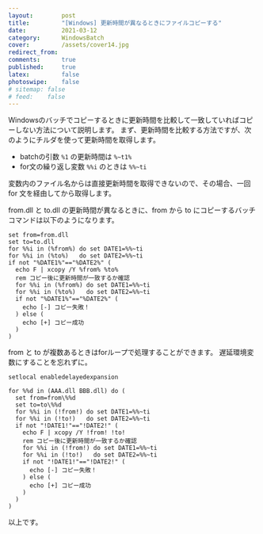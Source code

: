 ```yaml
---
layout:        post
title:         "[Windows] 更新時間が異なるときにファイルコピーする"
date:          2021-03-12
category:      WindowsBatch
cover:         /assets/cover14.jpg
redirect_from:
comments:      true
published:     true
latex:         false
photoswipe:    false
# sitemap: false
# feed:    false
---
```


Windowsのバッチでコピーするときに更新時間を比較して一致していればコピーしない方法について説明します。
まず、更新時間を比較する方法ですが、次のようにチルダを使って更新時間を取得します。

- batchの引数 `%1` の更新時間は `%~t1%`
- for文の繰り返し変数 `%%i` のときは `%%~ti`

変数内のファイル名からは直接更新時間を取得できないので、その場合、一回 for 文を経由してから取得します。

from.dll と to.dll の更新時間が異なるときに、from から to にコピーするバッチコマンドは以下のようになります。

```batch
set from=from.dll
set to=to.dll
for %%i in (%from%) do set DATE1=%%~ti
for %%i in (%to%)   do set DATE2=%%~ti
if not "%DATE1%"=="%DATE2%" (
  echo F | xcopy /Y %from% %to%
  rem コピー後に更新時間が一致するか確認
  for %%i in (%from%) do set DATE1=%%~ti
  for %%i in (%to%)   do set DATE2=%%~ti
  if not "%DATE1%"=="%DATE2%" (
    echo [-] コピー失敗！
  ) else (
    echo [+] コピー成功
  )
)
```

from と to が複数あるときはforループで処理することができます。
遅延環境変数にすることを忘れずに。

```batch
setlocal enabledelayedexpansion

for %%d in (AAA.dll BBB.dll) do (
  set from=from\%%d
  set to=to\%%d
  for %%i in (!from!) do set DATE1=%%~ti
  for %%i in (!to!)   do set DATE2=%%~ti
  if not "!DATE1!"=="!DATE2!" (
    echo F | xcopy /Y !from! !to!
    rem コピー後に更新時間が一致するか確認
    for %%i in (!from!) do set DATE1=%%~ti
    for %%i in (!to!)   do set DATE2=%%~ti
    if not "!DATE1!"=="!DATE2!" (
      echo [-] コピー失敗！
    ) else (
      echo [+] コピー成功
    )
  )
)
```

以上です。
